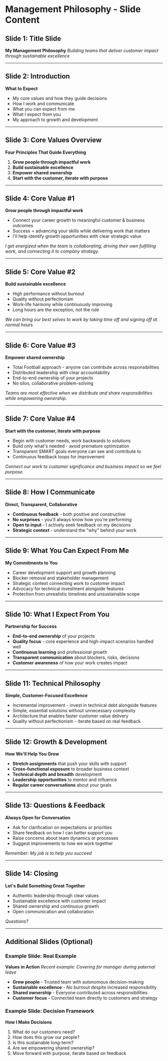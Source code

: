 # Management Philosophy - Slide Content

## Slide 1: Title Slide
**My Management Philosophy**
*Building teams that deliver customer impact through sustainable excellence*

---

## Slide 2: Introduction
**What to Expect**
- My core values and how they guide decisions
- How I work and communicate
- What you can expect from me
- What I expect from you
- My approach to growth and development

---

## Slide 3: Core Values Overview
**Four Principles That Guide Everything**

1. **Grow people through impactful work**
2. **Build sustainable excellence**
3. **Empower shared ownership**
4. **Start with the customer, iterate with purpose**

---

## Slide 4: Core Value #1
**Grow people through impactful work**

- Connect your career growth to meaningful customer & business outcomes
- Success = advancing your skills while delivering work that matters
- I'll help identify growth opportunities with clear strategic value

*I get energized when the team is collaborating, driving their own fulfilling work, and connecting it to company strategy.*

---

## Slide 5: Core Value #2
**Build sustainable excellence**

- High performance without burnout
- Quality without perfectionism
- Work-life harmony while continuously improving
- Long hours are the exception, not the rule

*We can bring our best selves to work by taking time off and signing off at normal hours.*

---

## Slide 6: Core Value #3
**Empower shared ownership**

- Total Football approach - anyone can contribute across responsibilities
- Distributed leadership with clear accountability
- End-to-end ownership of your projects
- No silos, collaborative problem-solving

*Teams are most effective when we distribute and share responsibilities while empowering ownership.*

---

## Slide 7: Core Value #4
**Start with the customer, iterate with purpose**

- Begin with customer needs, work backwards to solutions
- Build only what's needed - avoid premature optimization
- Transparent SMART goals everyone can see and contribute to
- Continuous feedback loops for improvement

*Connect our work to customer significance and business impact so we feel purpose.*

---

## Slide 8: How I Communicate
**Direct, Transparent, Collaborative**

- **Continuous feedback** - both positive and constructive
- **No surprises** - you'll always know how you're performing
- **Open to input** - I actively seek feedback on my decisions
- **Strategic context** - understand the "why" behind your work

---

## Slide 9: What You Can Expect From Me
**My Commitments to You**

- Career development support and growth planning
- Blocker removal and stakeholder management
- Strategic context connecting work to customer impact
- Advocacy for technical investment alongside features
- Protection from unrealistic timelines and unsustainable scope

---

## Slide 10: What I Expect From You
**Partnership for Success**

- **End-to-end ownership** of your projects
- **Quality focus** - core experience and high-impact scenarios handled well
- **Continuous learning** and professional growth
- **Transparent communication** about blockers, risks, decisions
- **Customer awareness** of how your work creates impact

---

## Slide 11: Technical Philosophy
**Simple, Customer-Focused Excellence**

- Incremental improvement - invest in technical debt alongside features
- Simple, essential solutions without unnecessary complexity
- Architecture that enables faster customer value delivery
- Quality without perfectionism - iterate based on real feedback

---

## Slide 12: Growth & Development
**How We'll Help You Grow**

- **Stretch assignments** that push your skills with support
- **Cross-functional exposure** to broader business context
- **Technical depth and breadth** development
- **Leadership opportunities** to mentor and influence
- **Regular career conversations** about your goals

---

## Slide 13: Questions & Feedback
**Always Open for Conversation**

- Ask for clarification on expectations or priorities
- Share feedback on how I can better support you
- Raise concerns about team dynamics or processes
- Suggest improvements to how we work together

*Remember: My job is to help you succeed*

---

## Slide 14: Closing
**Let's Build Something Great Together**

- Authentic leadership through clear values
- Sustainable excellence with customer impact
- Shared ownership and continuous growth
- Open communication and collaboration

*Questions?*

---

## Additional Slides (Optional)

### Example Slide: Real Example
**Values in Action**
*Recent example: Covering for manager during paternal leave*

- **Grew people** - Trusted team with autonomous decision-making
- **Sustainable excellence** - No burnout despite increased responsibility
- **Shared ownership** - Everyone contributed across responsibilities
- **Customer focus** - Connected team directly to customers and strategy

### Example Slide: Decision Framework
**How I Make Decisions**

1. What do our customers need?
2. How does this grow our people?
3. Is this sustainable long-term?
4. Are we empowering shared ownership?
5. Move forward with purpose, iterate based on feedback